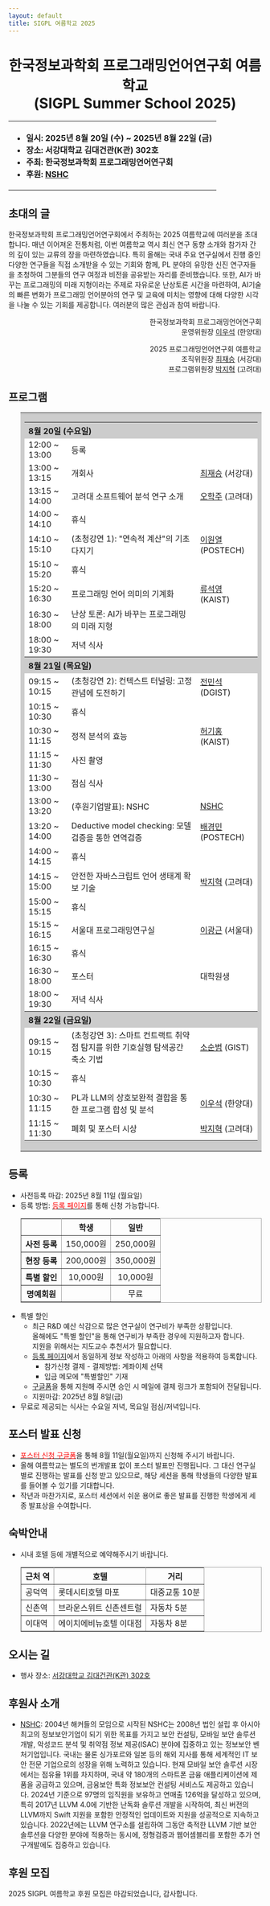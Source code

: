 ```yaml
---
layout: default
title: SIGPL 여름학교 2025
---
```


<h1>
<center>
한국정보과학회 프로그래밍언어연구회 여름학교
<br> (SIGPL Summer School 2025)
</center>
</h1>
<center><table><tbody><tr><th align="left">
<ul>
<li>
    일시: 2025년 8월 20일 (수) ~ 2025년 8월 22일 (금)
</li><li>
    장소: 서강대학교 김대건관(K관) 302호
</li><li>
    주최: 한국정보과학회 프로그래밍언어연구회
</li><li>
    후원: <a href="https://www.nshc.net/">NSHC</a>
</li>
</ul>
</th></tr></tbody></table>
</center>


<h2>초대의 글</h2>

<p>
한국정보과학회 프로그래밍언어연구회에서 주최하는 2025 여름학교에 여러분을
초대합니다. 매년 이어져온 전통처럼, 이번 여름학교 역시 최신 연구 동향 소개와
참가자 간의 깊이 있는 교류의 장을 마련하였습니다. 특히 올해는 국내 주요
연구실에서 진행 중인 다양한 연구들을 직접 소개받을 수 있는 기회와 함께, PL
분야의 유망한 신진 연구자들을 초청하여 그분들의 연구 여정과 비전을 공유받는
자리를 준비했습니다. 또한, AI가 바꾸는 프로그래밍의 미래 지형이라는 주제로
자유로운 난상토론 시간을 마련하여, AI기술의 빠른 변화가 프로그래밍 언어분야의
연구 및 교육에 미치는 영향에 대해 다양한 시각을 나눌 수 있는 기회를 제공합니다.
여러분의 많은 관심과 참여 바랍니다.
</p>

<p style="text-align: right">
한국정보과학회 프로그래밍언어연구회 <br>
운영위원장 <a href="https://psl.hanyang.ac.kr/">이우석</a> (한양대)
</p>

<p style="text-align: right">
2025 프로그래밍언어연구회 여름학교<br>
조직위원장 <a href="https://islab-sogang.github.io">최재승</a> (서강대)<br>
프로그램위원장 <a href="https://plrg.korea.ac.kr/">박지혁</a> (고려대)
</p>

<h2>프로그램</h2>

<ul>
  <table border="0" cellspacing="0">
  <tbody><tr><td bgcolor="#cccccc">
  <table border="0" cellspacing="1pt">
<tbody>
  <tr><th colspan="3" align="left"> 8월 20일 (수요일) </th></tr>
  <tr><td bgcolor="white"> 12:00 ~ 13:00 </td> <td bgcolor="white"> 등록 </td><td bgcolor="white"> </td></tr>
  <tr><td bgcolor="white"> 13:00 ~ 13:15 </td> <td bgcolor="white"> 개회사 </td><td bgcolor="white"><a href="https://islab-sogang.github.io/">최재승</a> (서강대)</td></tr>
  <tr><td bgcolor="white"> 13:15 ~ 14:00 </td> <td bgcolor="white"> 고려대 소프트웨어 분석 연구 소개 </td><td bgcolor="white"><a href="https://prl.korea.ac.kr/">오학주</a> (고려대)</td></tr>
  <tr><td bgcolor="white"> 14:00 ~ 14:10 </td> <td bgcolor="white"> 휴식 </td><td bgcolor="white"></td></tr>
  <tr><td bgcolor="white"> 14:10 ~ 15:10 </td> <td bgcolor="white"> (초청강연 1): "연속적 계산"의 기초 다지기 </td><td bgcolor="white"> <a href="https://wonyeol.github.io/">이원열</a> (POSTECH) </td></tr>
  <tr><td bgcolor="white"> 15:10 ~ 15:20 </td> <td bgcolor="white"> 휴식 </td><td bgcolor="white"></td></tr>
  <tr><td bgcolor="white"> 15:20 ~ 16:30 </td> <td bgcolor="white"> 프로그래밍 언어 의미의 기계화 </td><td bgcolor="white"> <a href="https://plrg.kaist.ac.kr/">류석영</a> (KAIST) </td></tr>
  <tr><td bgcolor="white"> 16:30 ~ 18:00 </td> <td bgcolor="white"> 난상 토론: AI가 바꾸는 프로그래밍의 미래 지형 </td><td bgcolor="white"></td></tr>
  <tr><td bgcolor="white"> 18:00 ~ 19:30 </td> <td bgcolor="white"> 저녁 식사 </td><td bgcolor="white"></td></tr>

  <tr><th colspan="3" align="left"> 8월 21일 (목요일) </th></tr>
  <tr><td bgcolor="white"> 09:15 ~ 10:15 </td> <td bgcolor="white"> (초청강연 2): 컨텍스트 터널링: 고정관념에 도전하기 </td><td bgcolor="white"><a href="https://minseokjgit.github.io/">전민석</a> (DGIST)</td></tr>
  <tr><td bgcolor="white"> 10:15 ~ 10:30 </td> <td bgcolor="white"> 휴식 </td><td bgcolor="white"></td></tr>
  <tr><td bgcolor="white"> 10:30 ~ 11:15 </td> <td bgcolor="white"> 정적 분석의 효능 </td><td bgcolor="white"><a href="https://prosys.kaist.ac.kr/">허기홍</a> (KAIST)</td></tr>
  <tr><td bgcolor="white"> 11:15 ~ 11:30 </td> <td bgcolor="white"> 사진 촬영 </td><td bgcolor="white"> </td></tr>
  <tr><td bgcolor="white"> 11:30 ~ 13:00 </td> <td bgcolor="white"> 점심 식사 </td><td bgcolor="white"> </td></tr>
  <tr><td bgcolor="white"> 13:00 ~ 13:20 </td> <td bgcolor="white"> (후원기업발표): NSHC </td><td bgcolor="white"><a href="https://www.nshc.net/">NSHC</a></td></tr>
  <tr><td bgcolor="white"> 13:20 ~ 14:00 </td> <td bgcolor="white"> Deductive model checking: 모델검증을 통한 연역검증 </td><td bgcolor="white"><a href="https://sv.postech.ac.kr/">배경민</a> (POSTECH)</td></tr>
  <tr><td bgcolor="white"> 14:00 ~ 14:15 </td> <td bgcolor="white"> 휴식 </td><td bgcolor="white"></td></tr>
  <tr><td bgcolor="white"> 14:15 ~ 15:00 </td> <td bgcolor="white"> 안전한 자바스크립트 언어 생태계 확보 기술 </td><td bgcolor="white"><a href="https://plrg.korea.ac.kr/">박지혁</a> (고려대)</td></tr>
  <tr><td bgcolor="white"> 15:00 ~ 15:15 </td> <td bgcolor="white"> 휴식 </td><td bgcolor="white"></td></tr>
  <tr><td bgcolor="white"> 15:15 ~ 16:15 </td> <td bgcolor="white"> 서울대 프로그래밍연구실 </td><td bgcolor="white"><a href="https://ropas.snu.ac.kr/">이광근</a> (서울대)</td></tr>
  <tr><td bgcolor="white"> 16:15 ~ 16:30 </td> <td bgcolor="white"> 휴식 </td><td bgcolor="white"></td></tr>
  <tr><td bgcolor="white"> 16:30 ~ 18:00 </td> <td bgcolor="white"> 포스터 </td><td bgcolor="white"> 대학원생 </td></tr>
  <tr><td bgcolor="white"> 18:00 ~ 19:30 </td> <td bgcolor="white"> 저녁 식사 </td><td bgcolor="white"> </td></tr>

  <tr><th colspan="3" align="left"> 8월 22일 (금요일) </th></tr>
  <tr><td bgcolor="white"> 09:15 ~ 10:15 </td> <td bgcolor="white"> (초청강연 3): 스마트 컨트랙트 취약점 탐지를 위한 기호실행 탐색공간 축소 기법 </td><td bgcolor="white"><a href="https://gist-pal.github.io/">소순범</a> (GIST)</td></tr>
  <tr><td bgcolor="white"> 10:15 ~ 10:30 </td> <td bgcolor="white"> 휴식 </td><td bgcolor="white"></td></tr>
  <tr><td bgcolor="white"> 10:30 ~ 11:15 </td> <td bgcolor="white"> PL과 LLM의 상호보완적 결합을 통한 프로그램 합성 및 분석 </td><td bgcolor="white"> <a href="https://psl.hanyang.ac.kr/">이우석</a> (한양대) </td></tr>
  <tr><td bgcolor="white"> 11:15 ~ 11:30 </td> <td bgcolor="white"> 폐회 및 포스터 시상 </td><td bgcolor="white"> <a href="https://plrg.korea.ac.kr/">박지혁</a> (고려대) </td></tr>
</tbody>
  </table></td></tr></tbody></table>
</ul>

<h2>등록</h2>

<ul>
  <li> 사전등록 마감: 2025년 8월 11일 (월요일)</li>
  <li> 등록 방법: <a href="https://www.kiise.or.kr/conference/conf/176/" target="_blank"><font color="red">등록 페이지</font></a>를 통해 신청 가능합니다.
  <table border="1" bordercolor="#a0a0a0" cellspacing="0">
  <tbody><tr><th>&nbsp;</th><th>학생</th><th>일반</th></tr>
  <tr align="center"><th>사전 등록 </th><td>150,000원</td><td>250,000원</td></tr>
  <tr align="center"><th>현장 등록 </th><td>200,000원</td><td>350,000원</td></tr>
  <tr align="center"><th>특별 할인 </th><td>10,000원</td><td>10,000원</td></tr>
  <tr align="center"><th>명예회원 </th><td></td><td>무료</td></tr>
  </tbody></table>
  </li>
  <li>
    특별 할인
    <ul>
        <li>
        최근 R&D 예산 삭감으로 많은 연구실이 연구비가 부족한 상황입니다. <br>
        올해에도 "특별 할인"을 통해 연구비가 부족한 경우에 지원하고자 합니다. <br>
        지원을 위해서는 지도교수 추천서가 필요합니다.
        </li>
        <li><a href="https://www.kiise.or.kr/conference/conf/176/">등록 페이지</a>에서 동일하게 정보 작성하고 아래의 사항을 적용하여 등록합니다.
            <ul>
                <li> 참가신청 결제 - 결제방법: 계좌이체 선택 </li>
                <li> 입금 메모에 "특별할인" 기재</li>
            </ul>
        </li>
        <li><a href="https://docs.google.com/forms/d/e/1FAIpQLSc7y41FLZFmkgjnp7KciVklIS12AICzXYDbkkM31hY1jNQX8w/viewform?usp=header">구글폼</a>을 통해 지원해 주시면 승인 시 메일에 결제 링크가 포함되어 전달됩니다.</li>
        <li>지원마감: 2025년 8월 8일(금)</li>
    </ul>
  </li>
  <li>무료로 제공되는 식사는 수요일 저녁, 목요일 점심/저녁입니다.</li>

</ul>


<h2>포스터 발표 신청</h2>
<ul>
  <li>
  <a href="https://docs.google.com/forms/d/e/1FAIpQLSci1vDwfJyWNx-0TNVogtSr8wVV1QFDXM3OnpN6DubkyFlBLg/viewform?usp=header" target="_blank">
  <font color="red">포스터 신청 구글폼</font></a>을 통해 8월 11일(월요일)까지 신청해 주시기 바랍니다.
  </li>
  <li>
  올해 여름학교는 별도의 번개발표 없이 포스터 발표만 진행됩니다. 그 대신
  연구실 별로 진행하는 발표를 신청 받고 있으므로, 해당 세션을 통해 학생들의
  다양한 발표를 들어볼 수 있기를 기대합니다.
  </li>
  <li>
  작년과 마찬가지로, 포스터 세션에서 쉬운 용어로 좋은 발표를 진행한 학생에게 세종 발표상을 수여합니다.
  </li>
</ul>

<h2>숙박안내</h2>
<ul>
  <li>시내 호텔 등에 개별적으로 예약해주시기 바랍니다.</li>
  <table border="1" bordercolor="#a0a0a0"  cellspacing="0">
  <tr><th>근처 역</th><th>호텔</th><th>거리</th></tr>
  <tr><td bgcolor="white">   공덕역   </td><td bgcolor="white">   롯데시티호텔 마포        </td><td bgcolor="white">   대중교통 10분  </td></tr>
  <tr><td bgcolor="white">   신촌역   </td><td bgcolor="white">   브라운스위트 신촌센트럴  </td><td bgcolor="white">   자동차 5분     </td></tr>
  <tr><td bgcolor="white">   이대역   </td><td bgcolor="white">   에이치에비뉴호텔 이대점  </td><td bgcolor="white">   자동차 8분     </td></tr>
  </table>
</ul>


<h2>오시는 길</h2>
<ul>
  <li> 행사 장소: <a href="https://naver.me/5l7kWfmt">서강대학교 김대건관(K관) 302호</a></li>
</ul>

<h2>후원사 소개</h2>
<ul>
<li>
  <a href="https://www.nshc.net/">NSHC</a>: 2004년 해커들의 모임으로 시작된 NSHC는
  2008년 법인 설립 후 아시아 최고의 정보보안기업이 되기 위한 목표를 가지고 보안
  컨설팅, 모바일 보안 솔루션 개발, 악성코드 분석 및 취약점 정보 제공(ISAC) 분야에
  집중하고 있는 정보보안 벤처기업입니다. 국내는 물론 싱가포르와 일본 등의 해외
  지사를 통해 세계적인 IT 보안 전문 기업으로의 성장을 위해 노력하고 있습니다. 현재
  모바일 보안 솔루션 시장에서는 점유율 1위를 차지하며, 국내 약 180개의 스마트폰
  금융 애플리케이션에 제품을 공급하고 있으며, 금융보안 특화 정보보안 컨설팅
  서비스도 제공하고 있습니다. 2024년 기준으로 97명의 임직원을 보유하고 연매출
  126억을 달성하고 있으며, 특히 2017년 LLVM 4.0에 기반한 난독화 솔루션 개발을
  시작하여, 최신 버전의 LLVM까지 Swift 지원을 포함한 안정적인 업데이트와 지원을
  성공적으로 지속하고 있습니다. 2022년에는 LLVM 연구소를 설립하여 그동안 축적한
  LLVM 기반 보안 솔루션을 다양한 분야에 적용하는 동시에, 정형검증과 웹어셈블리를
  포함한 추가 연구개발에도 집중하고 있습니다.
</li>
</ul>

<h2>후원 모집</h2>
2025 SIGPL 여름학교 후원 모집은 마감되었습니다, 감사합니다.
